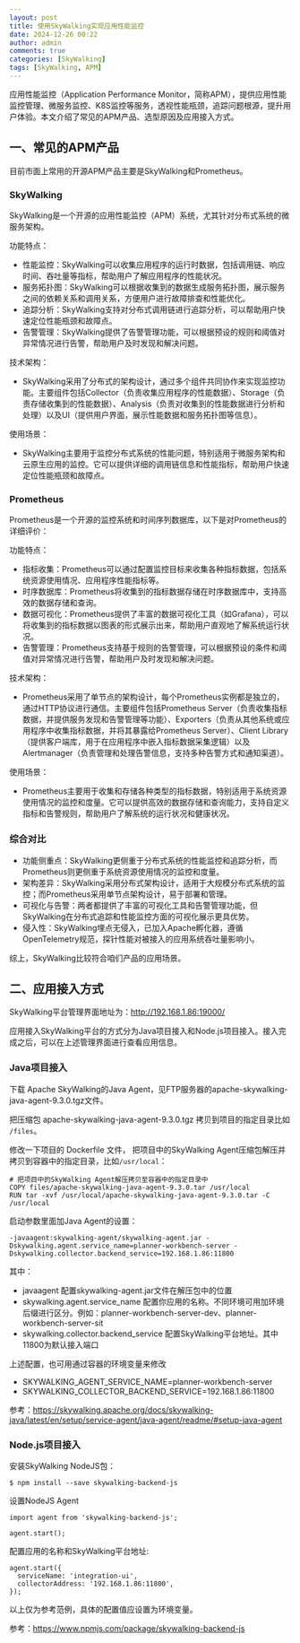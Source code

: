 ```yaml
---
layout: post
title: 使用SkyWalking实现应用性能监控
date: 2024-12-26 00:22
author: admin
comments: true
categories: [SkyWalking]
tags: [SkyWalking, APM]
---
```




应用性能监控（Application Performance Monitor，简称APM），提供应用性能监控管理、微服务监控、K8S监控等服务，透视性能瓶颈，追踪问题根源，提升用户体验。本文介绍了常见的APM产品、选型原因及应用接入方式。

<!-- more -->

## 一、常见的APM产品

目前市面上常用的开源APM产品主要是SkyWalking和Prometheus。


### SkyWalking

SkyWalking是一个开源的应用性能监控（APM）系统，尤其针对分布式系统的微服务架构。

功能特点：

* 性能监控：SkyWalking可以收集应用程序的运行时数据，包括调用链、响应时间、吞吐量等指标，帮助用户了解应用程序的性能状况。
* 服务拓扑图：SkyWalking可以根据收集到的数据生成服务拓扑图，展示服务之间的依赖关系和调用关系，方便用户进行故障排查和性能优化。
* 追踪分析：SkyWalking支持对分布式调用链进行追踪分析，可以帮助用户快速定位性能瓶颈和故障点。
* 告警管理：SkyWalking提供了告警管理功能，可以根据预设的规则和阈值对异常情况进行告警，帮助用户及时发现和解决问题。

技术架构：

* SkyWalking采用了分布式的架构设计，通过多个组件共同协作来实现监控功能。主要组件包括Collector（负责收集应用程序的性能数据）、Storage（负责存储收集到的性能数据）、Analysis（负责对收集到的性能数据进行分析和处理）以及UI（提供用户界面，展示性能数据和服务拓扑图等信息）。

使用场景：

* SkyWalking主要用于监控分布式系统的性能问题，特别适用于微服务架构和云原生应用的监控。它可以提供详细的调用链信息和性能指标，帮助用户快速定位性能瓶颈和故障点。



### Prometheus

Prometheus是一个开源的监控系统和时间序列数据库，以下是对Prometheus的详细评价：

功能特点：

* 指标收集：Prometheus可以通过配置监控目标来收集各种指标数据，包括系统资源使用情况、应用程序性能指标等。
* 时序数据库：Prometheus将收集到的指标数据存储在时序数据库中，支持高效的数据存储和查询。
* 数据可视化：Prometheus提供了丰富的数据可视化工具（如Grafana），可以将收集到的指标数据以图表的形式展示出来，帮助用户直观地了解系统运行状况。
* 告警管理：Prometheus支持基于规则的告警管理，可以根据预设的条件和阈值对异常情况进行告警，帮助用户及时发现和解决问题。

技术架构：

* Prometheus采用了单节点的架构设计，每个Prometheus实例都是独立的，通过HTTP协议进行通信。主要组件包括Prometheus Server（负责收集指标数据，并提供服务发现和告警管理等功能）、Exporters（负责从其他系统或应用程序中收集指标数据，并将其暴露给Prometheus Server）、Client Library（提供客户端库，用于在应用程序中嵌入指标数据采集逻辑）以及Alertmanager（负责管理和处理告警信息，支持多种告警方式和通知渠道）。

使用场景：

* Prometheus主要用于收集和存储各种类型的指标数据，特别适用于系统资源使用情况的监控和度量。它可以提供高效的数据存储和查询能力，支持自定义指标和告警规则，帮助用户了解系统的运行状况和健康状况。

### 综合对比


* 功能侧重点：SkyWalking更侧重于分布式系统的性能监控和追踪分析，而Prometheus则更侧重于系统资源使用情况的监控和度量。
* 架构差异：SkyWalking采用分布式架构设计，适用于大规模分布式系统的监控；而Prometheus采用单节点架构设计，易于部署和管理。
* 可视化与告警：两者都提供了丰富的可视化工具和告警管理功能，但SkyWalking在分布式追踪和性能监控方面的可视化展示更具优势。
* 侵入性：SkyWalking埋点无侵入，已加入Apache孵化器，遵循OpenTelemetry规范，探针性能对被接入的应用系统吞吐量影响小。


综上，SkyWalking比较符合咱们产品的应用场景。


## 二、应用接入方式


SkyWalking平台管理界面地址为：<http://192.168.1.86:19000/>

应用接入SkyWalking平台的方式分为Java项目接入和Node.js项目接入。接入完成之后，可以在上述管理界面进行查看应用信息。



### Java项目接入


下载 Apache SkyWalking的Java Agent，见FTP服务器的apache-skywalking-java-agent-9.3.0.tgz文件。


把压缩包 apache-skywalking-java-agent-9.3.0.tgz 拷贝到项目的指定目录比如 `/files`。


修改一下项目的 Dockerfile 文件， 把项目中的SkyWalking Agent压缩包解压并拷贝到容器中的指定目录，比如`/usr/local`：


```
# 把项目中的SkyWalking Agent解压拷贝至容器中的指定目录中
COPY files/apache-skywalking-java-agent-9.3.0.tar /usr/local
RUN tar -xvf /usr/local/apache-skywalking-java-agent-9.3.0.tar -C /usr/local
```


启动参数里面加Java Agent的设置：


```
-javaagent:skywalking-agent/skywalking-agent.jar -Dskywalking.agent.service_name=planner-workbench-server -Dskywalking.collector.backend_service=192.168.1.86:11800
```


其中：

* javaagent 配置skywalking-agent.jar文件在解压包中的位置
* skywalking.agent.service_name 配置你应用的名称。不同环境可用加环境后缀进行区分。例如：planner-workbench-server-dev、planner-workbench-server-sit
* skywalking.collector.backend_service 配置SkyWalking平台地址。其中11800为默认接入端口


上述配置，也可用通过容器的环境变量来修改

* SKYWALKING_AGENT_SERVICE_NAME=planner-workbench-server
* SKYWALKING_COLLECTOR_BACKEND_SERVICE=192.168.1.86:11800


参考：<https://skywalking.apache.org/docs/skywalking-java/latest/en/setup/service-agent/java-agent/readme/#setup-java-agent>

### Node.js项目接入



安装SkyWalking NodeJS包：

```
$ npm install --save skywalking-backend-js
```


设置NodeJS Agent


```
import agent from 'skywalking-backend-js';

agent.start();
```


配置应用的名称和SkyWalking平台地址:

```
agent.start({
  serviceName: 'integration-ui',
  collectorAddress: '192.168.1.86:11800',
});
```


以上仅为参考范例，具体的配置值应设置为环境变量。

参考：<https://www.npmjs.com/package/skywalking-backend-js>